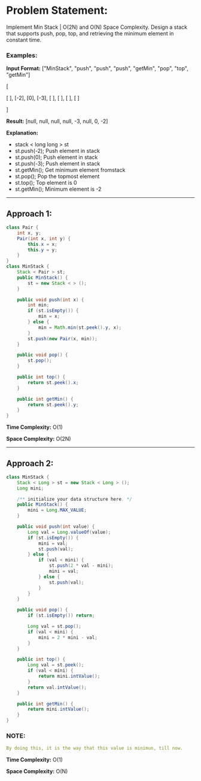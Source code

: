 # Problem Statement: 
Implement Min Stack | O(2N) and O(N) Space Complexity. Design a stack that supports push, pop, top, and retrieving the minimum element in constant time.

### Examples:

**Input Format:** ["MinStack", "push", "push", "push", "getMin", "pop", "top", "getMin"]

[

[ ], [-2], [0], [-3], [ ], [ ], [ ], [ ]

]

**Result:** [null, null, null, null, -3, null, 0, -2]

**Explanation:**
- stack < long long > st
- st.push(-2); Push element in stack
- st.push(0); Push element in stack
- st.push(-3); Push element in stack
- st.getMin(); Get minimum element fromstack
- st.pop(); Pop the topmost element
- st.top(); Top element is 0
- st.getMin(); Minimum element is -2


---

## Approach 1:

```java
class Pair {
    int x, y;
    Pair(int x, int y) {
        this.x = x;
        this.y = y;
    }
}
class MinStack {
    Stack < Pair > st;
    public MinStack() {
        st = new Stack < > ();
    }

    public void push(int x) {
        int min;
        if (st.isEmpty()) {
            min = x;
        } else {
            min = Math.min(st.peek().y, x);
        }
        st.push(new Pair(x, min));
    }

    public void pop() {
        st.pop();
    }

    public int top() {
        return st.peek().x;
    }

    public int getMin() {
        return st.peek().y;
    }
}
```

**Time Complexity:** O(1)

**Space Complexity:** O(2N)


---

## Approach 2:

```java
class MinStack {
    Stack < Long > st = new Stack < Long > ();
    Long mini;

    /** initialize your data structure here. */
    public MinStack() {
        mini = Long.MAX_VALUE;
    }

    public void push(int value) {
        Long val = Long.valueOf(value);
        if (st.isEmpty()) {
            mini = val;
            st.push(val);
        } else {
            if (val < mini) {
                st.push(2 * val - mini);
                mini = val;
            } else {
                st.push(val);
            }
        }
    }

    public void pop() {
        if (st.isEmpty()) return;

        Long val = st.pop();
        if (val < mini) {
            mini = 2 * mini - val;
        }
    }

    public int top() {
        Long val = st.peek();
        if (val < mini) {
            return mini.intValue();
        }
        return val.intValue();
    }

    public int getMin() {
        return mini.intValue();
    }
}
```

### NOTE:
```yaml
By doing this, it is the way that this value is minimun, till now.
```

**Time Complexity:** O(1)

**Space Complexity:** O(N)
